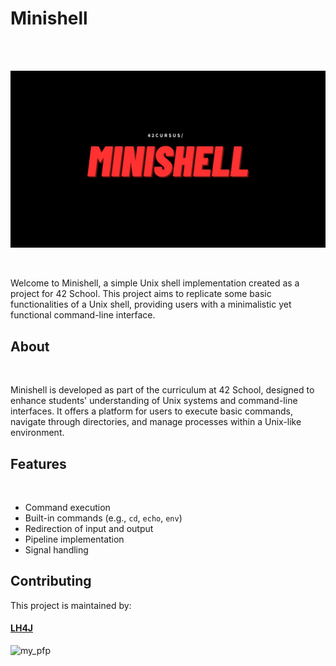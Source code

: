 # Minishell

<br>
<br>

![banner](assets/banner.png)

<br>

Welcome to Minishell, a simple Unix shell implementation created as a  project for 42 School. This project aims to replicate some basic  functionalities of a Unix shell, providing users with a minimalistic yet  functional command-line interface.

## About

<br>

Minishell is developed as part of the curriculum at 42 School, designed to enhance students' understanding of Unix systems and command-line interfaces. It offers a platform for users to execute basic commands, navigate through directories, and manage processes within a Unix-like environment.

## Features

<br>

* Command execution
* Built-in commands (e.g., `cd`, `echo`, `env`)
* Redirection of input and output
* Pipeline implementation
* Signal handling

## Contributing

This project is maintained by:
<br>

#### [LH4J](https://github.com/iTsLhaj)

![my_pfp](https://avatars.githubusercontent.com/u/115029856)
